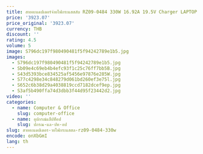 ```yaml
---
title: สายอะแดปเตอร์จ่ายไฟกระแสสลับ RZ09-0484 330W 16.92A 19.5V Charger LAPTOP กันสำหรับ Razer Blade 16 18 RC30-0484 04840200 RZ09-0483
price: '3923.07'
price_original: '3923.07'
currency: THB
discount: ''
rating: 4.5
volume: 5
image: S796dc197f980490481f5f94242789e1b5.jpg
images:
  - S796dc197f980490481f5f94242789e1b5.jpg
  - Sb09e4c69eb4b4efc93f1c25c76ff7bb5B.jpg
  - S43d5393bce834525af5456e97876e285W.jpg
  - S77c4298e34c848279d061bd260ef3e75l.jpg
  - S652c6b38d29a4038819ccd7182dcef9ep.jpg
  - S3af5b490ffa74d3dbb3f44d95f23442d2.jpg
video: ''
categories:
  - name: Computer & Office
    slug: computer-office
  - name: อุปกรณ์แล็ปท็อป
    slug: ปกรณ-แล-ปท-อป
slug: สายอะแดปเตอร-ายไฟกระแสสล-rz09-0484-330w
encode: onXbGmI
lang: th
---
```

  